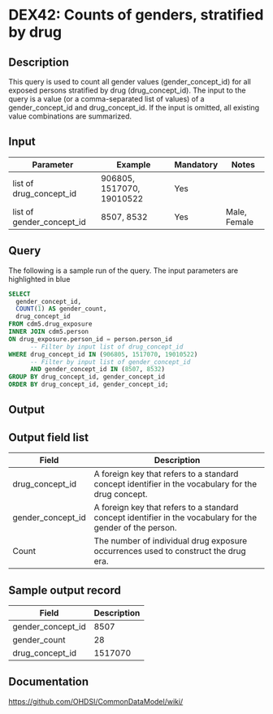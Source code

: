 <!---
Group:drug exposure
Name:DEX42 Counts of genders, stratified by drug
Author:Patrick Ryan
CDM Version: 5.0
-->

# DEX42: Counts of genders, stratified by drug

## Description
This query is used to count all gender values (gender_concept_id) for all exposed persons 
stratified by drug (drug_concept_id). 
The input to the query is a value (or a comma-separated list of values) of a gender_concept_id and drug_concept_id. 
If the input is omitted, all existing value combinations are summarized.

## Input

|  Parameter |  Example |  Mandatory |  Notes |
| --- | --- | --- | --- |
| list of drug_concept_id | 906805, 1517070, 19010522 | Yes |   
| list of gender_concept_id | 8507, 8532 | Yes | Male, Female |

## Query
The following is a sample run of the query. The input parameters are highlighted in  blue

```sql
SELECT 
  gender_concept_id, 
  COUNT(1) AS gender_count, 
  drug_concept_id
FROM cdm5.drug_exposure
INNER JOIN cdm5.person 
ON drug_exposure.person_id = person.person_id
      -- Filter by input list of drug_concept_id
WHERE drug_concept_id IN (906805, 1517070, 19010522)
      -- Filter by input list of gender_concept_id  
      AND gender_concept_id IN (8507, 8532)
GROUP BY drug_concept_id, gender_concept_id
ORDER BY drug_concept_id, gender_concept_id;
```

## Output

## Output field list

|  Field |  Description |
| --- | --- |
| drug_concept_id | A foreign key that refers to a standard concept identifier in the vocabulary for the drug concept. |
| gender_concept_id | A foreign key that refers to a standard concept identifier in the vocabulary for the gender of the person. |
| Count | The number of individual drug exposure occurrences used to construct the drug era. |


## Sample output record

|  Field |  Description |
| --- | --- |
| gender_concept_id | 8507  |
| gender_count |  28 |
| drug_concept_id |  1517070 |

## Documentation
https://github.com/OHDSI/CommonDataModel/wiki/
